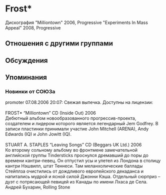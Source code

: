 # Frost*

Дискография
"Milliontown" 2006, Progressive
"Experiments In Mass Appeal" 2008, Progressive

## Отношения с другими группами


## Обсуждения


## Упоминания

### Новинки от СОЮЗа

promoter 07.08.2006 20:07:
Свежая выпечка. Доступны на лицензии:<BR><BR>FROST* “Milliontown” CD (Inside Out) 2006<BR>Дебютный альбом новообразованного прогрессив-проекта, создателем и лидером которого является легендарный Jem Godfrey. В записи пластинки принимали участие John Mitchell (ARENA), Andy Edwards (IQ) и John Jowitt (IQ).<BR><BR>STUART A. STAPLES “Leaving Songs” CD (Beggars UK Ltd.) 2006<BR>Ко второму сольному альбому во фронтмене замечательной английской группы Tindersticks проснулся дремавший до поры до времени кантри-певец. Он отпустил усы и улетел из Лондона в столицу кантри Нэшвилл, штат Теннеси. Там меланхолические баллады Стейплза очистились от дождливого европейского декаданса и напитались мудрой и ясной силой Джонни Кэша. Отдельный сюрприз – дуэт с потрясающей певицей из Канады по имени Лхаса де Села. <BR>Андрей Бухарин, Rolling Stone

